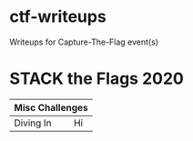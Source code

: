 # ctf-writeups
Writeups for Capture-The-Flag event(s)

<div>
  <h1>STACK the Flags 2020</h1>
  <table>
    <thead>
      <tr><th colspan="2">Misc Challenges</th></tr>
    </thead>
    <tbody>
      <tr>
        <td>Diving In</td><td>Hi</td>
      </tr>
    </tbody>
  
  </table>
</div>
 
